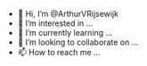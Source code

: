 - 👋 Hi, I’m @ArthurVRijsewijk
- 👀 I’m interested in ...
- 🌱 I’m currently learning ...
- 💞️ I’m looking to collaborate on ...
- 📫 How to reach me ...

<!---
ArthurVRijsewijk/ArthurVRijsewijk is a ✨ special ✨ repository because its `README.md` (this file) appears on your GitHub profile.
You can click the Preview link to take a look at your changes.
--->

